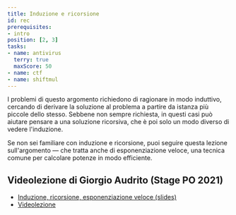 ```yaml
---
title: Induzione e ricorsione
id: rec
prerequisites:
- intro
position: [2, 3]
tasks:
- name: antivirus
  terry: true
  maxScore: 50
- name: ctf
- name: shiftmul
---
```


I problemi di questo argomento richiedono di ragionare in modo induttivo, cercando di derivare la soluzione al problema a partire da istanza più piccole dello stesso.
Sebbene non sempre richiesta, in questi casi può aiutare pensare a una soluzione ricorsiva, che è poi solo un modo diverso di vedere l'induzione.

Se non sei familiare con induzione e ricorsione, puoi seguire questa lezione sull'argomento — che tratta anche di esponenziazione veloce, una tecnica comune per calcolare potenze in modo efficiente.

## Videolezione di Giorgio Audrito (Stage PO 2021)

- [Induzione, ricorsione, esponenziazione veloce (slides)](https://wiki.olinfo.it/2021/ricorsione_fastexp.pdf)
- [Videolezione](https://youtu.be/8sr5Of-Bb1s)
